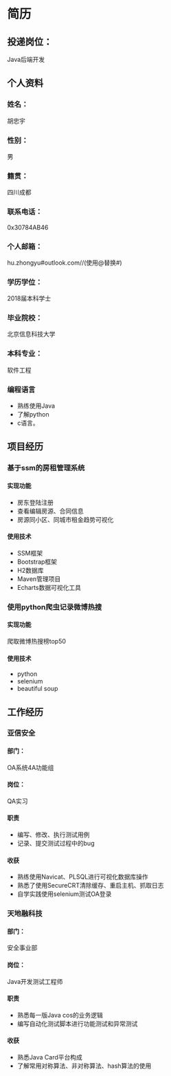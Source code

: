 # 简历
## 投递岗位：
Java后端开发
## 个人资料
### 姓名：
胡忠宇
### 性别：
男
### 籍贯：
四川成都
### 联系电话：
0x‭30784AB46‬
### 个人邮箱：
hu.zhongyu#outlook.com//(使用@替换#)
### 学历学位：
2018届本科学士
### 毕业院校：
北京信息科技大学
### 本科专业：
软件工程
### 编程语言
- 熟练使用Java
- 了解python
- c语言。
## 项目经历
### 基于ssm的房租管理系统
#### 实现功能
- 房东登陆注册
- 查看编辑房源、合同信息
- 房源同小区、同城市租金趋势可视化
#### 使用技术
- SSM框架
- Bootstrap框架
- H2数据库
- Maven管理项目
- Echarts数据可视化工具
### 使用python爬虫记录微博热搜
#### 实现功能
爬取微博热搜榜top50
#### 使用技术
- python
- selenium
- beautiful soup
## 工作经历
### 亚信安全
#### 部门：
OA系统4A功能组
#### 岗位：
QA实习
#### 职责
- 编写、修改、执行测试用例
- 记录、提交测试过程中的bug
#### 收获
- 熟练使用Navicat、PLSQL进行可视化数据库操作
- 熟悉了使用SecureCRT清除缓存、重启主机、抓取日志
- 自学实践使用selenium测试OA登录
### 天地融科技
#### 部门：
安全事业部
#### 岗位：
Java开发测试工程师
#### 职责
- 熟悉每一版Java cos的业务逻辑
- 编写自动化测试脚本进行功能测试和异常测试
#### 收获
- 熟悉Java Card平台构成
- 了解常用对称算法、非对称算法、hash算法的使用

